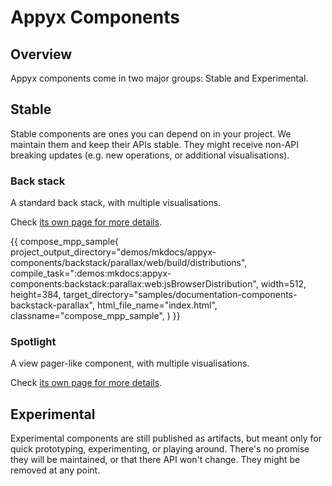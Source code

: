 # Appyx Components

## Overview

Appyx components come in two major groups: Stable and Experimental.

## Stable

Stable components are ones you can depend on in your project. We maintain them and keep their APIs stable. They might receive non-API breaking updates (e.g. new operations, or additional visualisations).

### Back stack

A standard back stack, with multiple visualisations.

Check [its own page for more details](backstack.md).

{{
    compose_mpp_sample(
        project_output_directory="demos/mkdocs/appyx-components/backstack/parallax/web/build/distributions",
        compile_task=":demos:mkdocs:appyx-components:backstack:parallax:web:jsBrowserDistribution",
        width=512,
        height=384,
        target_directory="samples/documentation-components-backstack-parallax",
        html_file_name="index.html",
        classname="compose_mpp_sample",
    )
}}

### Spotlight

A view pager-like component, with multiple visualisations.

Check [its own page for more details](spotlight.md).


## Experimental

Experimental components are still published as artifacts, but meant only for quick prototyping, experimenting, or playing around. There's no promise they will be maintained, or that there API won't change. They might be removed at any point.

